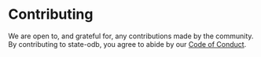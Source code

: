 # Contributing

We are open to, and grateful for, any contributions made by the community. By contributing to state-odb, you agree to abide by our [Code of Conduct](https://github.com/msolvaag/state-odb/blob/master/CODE_OF_CONDUCT.md).
